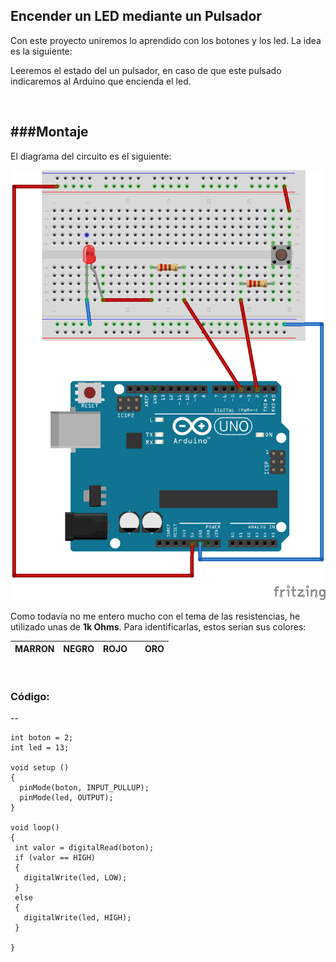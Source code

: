 ## Encender un LED mediante un Pulsador

Con este proyecto uniremos lo aprendido con los botones y los led. La idea es la siguiente: 

Leeremos el estado del un pulsador, en caso de que este pulsado indicaremos al Arduino que encienda el led.

<br/>

###Montaje
--
El diagrama del circuito es el siguiente:

![](Diagrama_del_circuito.png)

Como todavía no me entero mucho con el tema de las resistencias, he utilizado unas de **1k Ohms**. Para identificarlas, estos serian sus colores:

MARRON | NEGRO | ROJO |     | ORO |
-------|-------|------|-----|-----|


<br/>


### Código:
--
~~~
int boton = 2;
int led = 13;

void setup ()
{
  pinMode(boton, INPUT_PULLUP);
  pinMode(led, OUTPUT);
}

void loop()
{
 int valor = digitalRead(boton);
 if (valor == HIGH)
 {
   digitalWrite(led, LOW);
 }
 else
 {
   digitalWrite(led, HIGH);
 } 
 
}
~~~